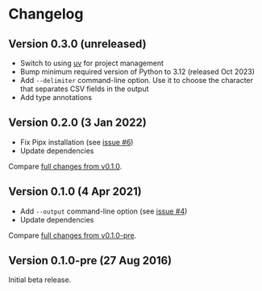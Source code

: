 # Changelog

## Version 0.3.0 (unreleased)

- Switch to using [uv](https://github.com/astral-sh/uv) for project management
- Bump minimum required version of Python to 3.12 (released Oct 2023)
- Add `--delimiter` command-line option. Use it to choose the character that separates CSV fields in the output
- Add type annotations

## Version 0.2.0 (3 Jan 2022)

- Fix Pipx installation (see [issue #6](https://github.com/flother/htmltab/issues/6))
- Update dependencies

Compare [full changes from v0.1.0](https://github.com/flother/htmltab/compare/v0.1.0...v0.2.0).

## Version 0.1.0 (4 Apr 2021)

- Add `--output` command-line option (see [issue #4](https://github.com/flother/htmltab/issues/4))
- Update dependencies

Compare [full changes from v0.1.0-pre](https://github.com/flother/htmltab/compare/16d15c44b5b5c0b9982b3ca0f31635ae0e9335f7...v0.1.0).

## Version 0.1.0-pre (27 Aug 2016)

Initial beta release.
